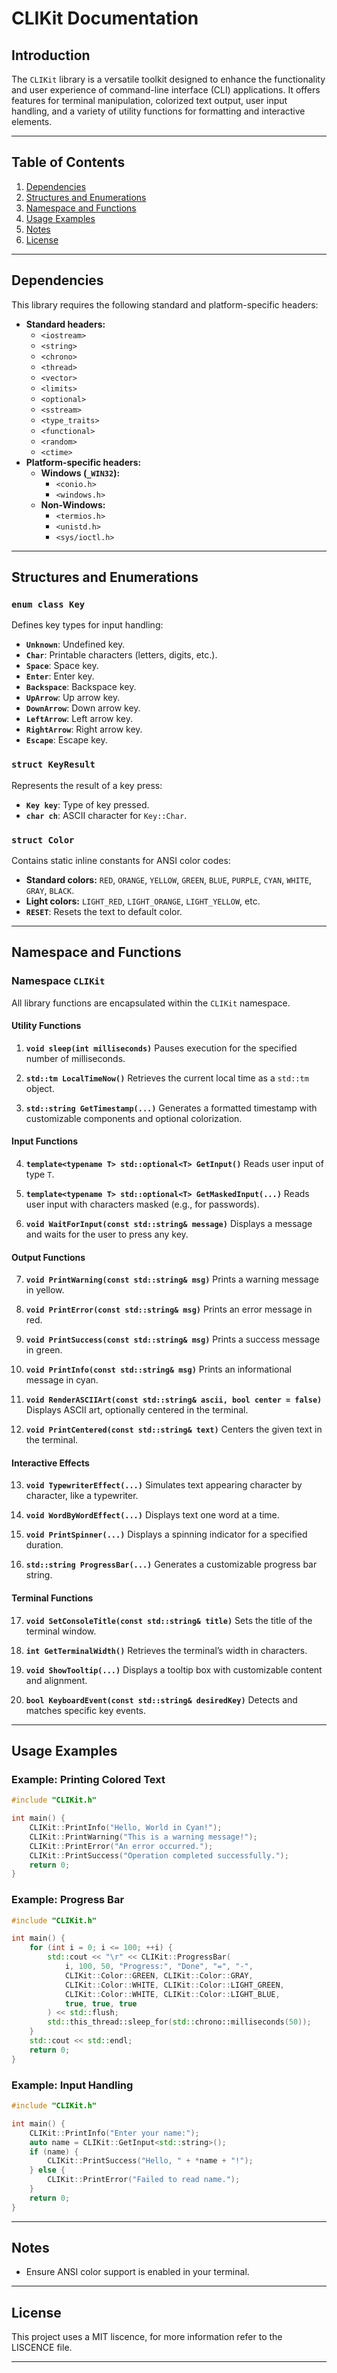 # CLIKit Documentation

## Introduction

The `CLIKit` library is a versatile toolkit designed to enhance the functionality and user experience of command-line interface (CLI) applications. It offers features for terminal manipulation, colorized text output, user input handling, and a variety of utility functions for formatting and interactive elements.

----------

## Table of Contents

1.  [Dependencies](#dependencies)
2.  [Structures and Enumerations](#structures-and-enumerations)
3.  [Namespace and Functions](#namespace-and-functions)
4.  [Usage Examples](#usage-examples)
5.  [Notes](#notes)
6.  [License](#license)

----------

## Dependencies

This library requires the following standard and platform-specific headers:

-   **Standard headers:**
    -   `<iostream>`
    -   `<string>`
    -   `<chrono>`
    -   `<thread>`
    -   `<vector>`
    -   `<limits>`
    -   `<optional>`
    -   `<sstream>`
    -   `<type_traits>`
    -   `<functional>`
    -   `<random>`
    -   `<ctime>`
-   **Platform-specific headers:**
    -   **Windows (`_WIN32`):**
        -   `<conio.h>`
        -   `<windows.h>`
    -   **Non-Windows:**
        -   `<termios.h>`
        -   `<unistd.h>`
        -   `<sys/ioctl.h>`

----------

## Structures and Enumerations

### `enum class Key`

Defines key types for input handling:

-   **`Unknown`**: Undefined key.
-   **`Char`**: Printable characters (letters, digits, etc.).
-   **`Space`**: Space key.
-   **`Enter`**: Enter key.
-   **`Backspace`**: Backspace key.
-   **`UpArrow`**: Up arrow key.
-   **`DownArrow`**: Down arrow key.
-   **`LeftArrow`**: Left arrow key.
-   **`RightArrow`**: Right arrow key.
-   **`Escape`**: Escape key.

### `struct KeyResult`

Represents the result of a key press:

-   **`Key key`**: Type of key pressed.
-   **`char ch`**: ASCII character for `Key::Char`.

### `struct Color`

Contains static inline constants for ANSI color codes:

-   **Standard colors:** `RED`, `ORANGE`, `YELLOW`, `GREEN`, `BLUE`, `PURPLE`, `CYAN`, `WHITE`, `GRAY`, `BLACK`.
-   **Light colors:** `LIGHT_RED`, `LIGHT_ORANGE`, `LIGHT_YELLOW`, etc.
-   **`RESET`**: Resets the text to default color.

----------

## Namespace and Functions

### Namespace `CLIKit`

All library functions are encapsulated within the `CLIKit` namespace.

#### Utility Functions

1.  **`void sleep(int milliseconds)`** Pauses execution for the specified number of milliseconds.
    
2.  **`std::tm LocalTimeNow()`** Retrieves the current local time as a `std::tm` object.
    
3.  **`std::string GetTimestamp(...)`** Generates a formatted timestamp with customizable components and optional colorization.
    

#### Input Functions

4.  **`template<typename T> std::optional<T> GetInput()`** Reads user input of type `T`.
    
5.  **`template<typename T> std::optional<T> GetMaskedInput(...)`** Reads user input with characters masked (e.g., for passwords).
    
6.  **`void WaitForInput(const std::string& message)`** Displays a message and waits for the user to press any key.
    

#### Output Functions

7.  **`void PrintWarning(const std::string& msg)`** Prints a warning message in yellow.
    
8.  **`void PrintError(const std::string& msg)`** Prints an error message in red.
    
9.  **`void PrintSuccess(const std::string& msg)`** Prints a success message in green.
    
10.  **`void PrintInfo(const std::string& msg)`** Prints an informational message in cyan.
    
11.  **`void RenderASCIIArt(const std::string& ascii, bool center = false)`** Displays ASCII art, optionally centered in the terminal.
    
12.  **`void PrintCentered(const std::string& text)`** Centers the given text in the terminal.
    

#### Interactive Effects

13.  **`void TypewriterEffect(...)`** Simulates text appearing character by character, like a typewriter.
    
14.  **`void WordByWordEffect(...)`** Displays text one word at a time.
    
15.  **`void PrintSpinner(...)`** Displays a spinning indicator for a specified duration.
    
16.  **`std::string ProgressBar(...)`** Generates a customizable progress bar string.
    

#### Terminal Functions

17.  **`void SetConsoleTitle(const std::string& title)`** Sets the title of the terminal window.
    
18.  **`int GetTerminalWidth()`** Retrieves the terminal’s width in characters.
    
19.  **`void ShowTooltip(...)`** Displays a tooltip box with customizable content and alignment.
    
20.  **`bool KeyboardEvent(const std::string& desiredKey)`** Detects and matches specific key events.
    

----------

## Usage Examples

### Example: Printing Colored Text

```cpp
#include "CLIKit.h"

int main() {
    CLIKit::PrintInfo("Hello, World in Cyan!");
    CLIKit::PrintWarning("This is a warning message!");
    CLIKit::PrintError("An error occurred.");
    CLIKit::PrintSuccess("Operation completed successfully.");
    return 0;
}
```

### Example: Progress Bar

```cpp
#include "CLIKit.h"

int main() {
    for (int i = 0; i <= 100; ++i) {
        std::cout << "\r" << CLIKit::ProgressBar(
            i, 100, 50, "Progress:", "Done", "=", "-",
            CLIKit::Color::GREEN, CLIKit::Color::GRAY,
            CLIKit::Color::WHITE, CLIKit::Color::LIGHT_GREEN,
            CLIKit::Color::WHITE, CLIKit::Color::LIGHT_BLUE,
            true, true, true
        ) << std::flush;
        std::this_thread::sleep_for(std::chrono::milliseconds(50));
    }
    std::cout << std::endl;
    return 0;
}
```

### Example: Input Handling

```cpp
#include "CLIKit.h"

int main() {
    CLIKit::PrintInfo("Enter your name:");
    auto name = CLIKit::GetInput<std::string>();
    if (name) {
        CLIKit::PrintSuccess("Hello, " + *name + "!");
    } else {
        CLIKit::PrintError("Failed to read name.");
    }
    return 0;
}
```

----------

## Notes
-   Ensure ANSI color support is enabled in your terminal.

----------

## License

This project uses a MIT liscence, for more information refer to the LISCENCE file.

----------
